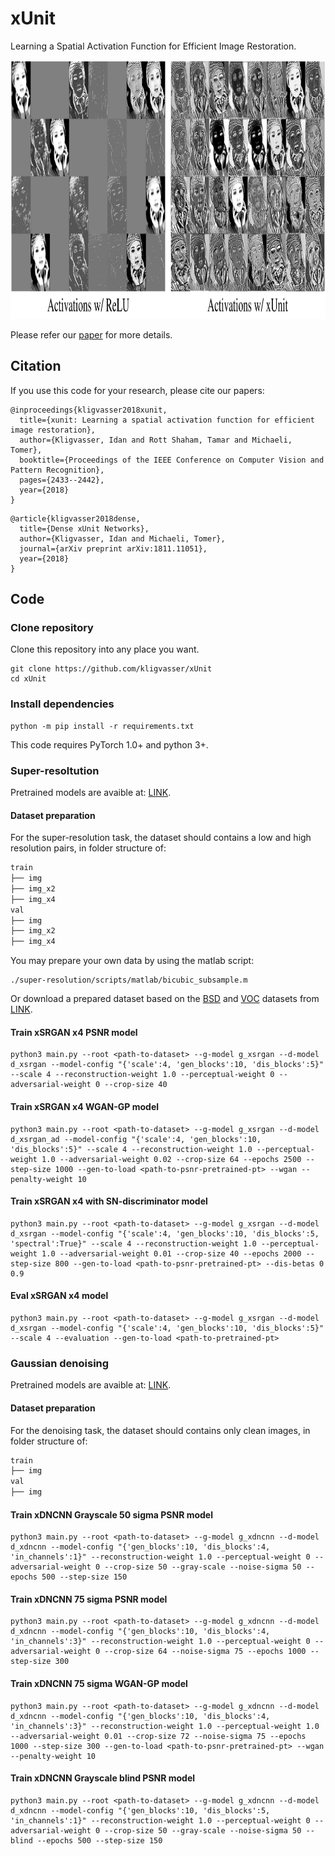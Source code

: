 # xUnit
Learning a Spatial Activation Function for Efficient Image Restoration.

<p align="center">
  <img width="1004" height="414" src="/figures/activations.png">
</p>

Please refer our [paper](https://arxiv.org/abs/1711.06445) for more details.


## Citation
If you use this code for your research, please cite our papers:

```
@inproceedings{kligvasser2018xunit,
  title={xunit: Learning a spatial activation function for efficient image restoration},
  author={Kligvasser, Idan and Rott Shaham, Tamar and Michaeli, Tomer},
  booktitle={Proceedings of the IEEE Conference on Computer Vision and Pattern Recognition},
  pages={2433--2442},
  year={2018}
}
```

```
@article{kligvasser2018dense,
  title={Dense xUnit Networks},
  author={Kligvasser, Idan and Michaeli, Tomer},
  journal={arXiv preprint arXiv:1811.11051},
  year={2018}
}
```

## Code

### Clone repository

Clone this repository into any place you want.

```
git clone https://github.com/kligvasser/xUnit
cd xUnit
```

### Install dependencies

```
python -m pip install -r requirements.txt
```

This code requires PyTorch 1.0+ and python 3+.

### Super-resoltution
Pretrained models are avaible at: [LINK](https://www.dropbox.com/s/wvc0qsuoekfuhfz/sr_pretrained.zip?dl=0).

#### Dataset preparation
For the super-resolution task, the dataset should contains a low and high resolution pairs, in folder structure of:

```txt
train
├── img
├── img_x2
├── img_x4
val
├── img
├── img_x2
├── img_x4
```

You may prepare your own data by using the matlab script:

```
./super-resolution/scripts/matlab/bicubic_subsample.m
```

Or download a prepared dataset based on the [BSD](https://www2.eecs.berkeley.edu/Research/Projects/CS/vision/bsds/) and [VOC](http://host.robots.ox.ac.uk/pascal/VOC/) datasets from [LINK](https://www.dropbox.com/s/o1nzpr9q7vup8b7/bsdvoc.zip?dl=0).

#### Train xSRGAN x4 PSNR model
```
python3 main.py --root <path-to-dataset> --g-model g_xsrgan --d-model d_xsrgan --model-config "{'scale':4, 'gen_blocks':10, 'dis_blocks':5}" --scale 4 --reconstruction-weight 1.0 --perceptual-weight 0 --adversarial-weight 0 --crop-size 40
```

#### Train xSRGAN x4 WGAN-GP model
```
python3 main.py --root <path-to-dataset> --g-model g_xsrgan --d-model d_xsrgan_ad --model-config "{'scale':4, 'gen_blocks':10, 'dis_blocks':5}" --scale 4 --reconstruction-weight 1.0 --perceptual-weight 1.0 --adversarial-weight 0.02 --crop-size 64 --epochs 2500 --step-size 1000 --gen-to-load <path-to-psnr-pretrained-pt> --wgan --penalty-weight 10
```

#### Train xSRGAN x4 with SN-discriminator model
```
python3 main.py --root <path-to-dataset> --g-model g_xsrgan --d-model d_xsrgan --model-config "{'scale':4, 'gen_blocks':10, 'dis_blocks':5, 'spectral':True}" --scale 4 --reconstruction-weight 1.0 --perceptual-weight 1.0 --adversarial-weight 0.01 --crop-size 40 --epochs 2000 --step-size 800 --gen-to-load <path-to-psnr-pretrained-pt> --dis-betas 0 0.9
```

#### Eval xSRGAN x4 model
```
python3 main.py --root <path-to-dataset> --g-model g_xsrgan --d-model d_xsrgan --model-config "{'scale':4, 'gen_blocks':10, 'dis_blocks':5}" --scale 4 --evaluation --gen-to-load <path-to-pretrained-pt>
```

### Gaussian denoising
Pretrained models are avaible at: [LINK](https://www.dropbox.com/s/zychmfzx52y8tvq/denoising_pretrained.zip?dl=0).

#### Dataset preparation
For the denoising task, the dataset should contains only clean images, in folder structure of:

```txt
train
├── img
val
├── img
```

#### Train xDNCNN Grayscale 50 sigma PSNR model
```
python3 main.py --root <path-to-dataset> --g-model g_xdncnn --d-model d_xdncnn --model-config "{'gen_blocks':10, 'dis_blocks':4, 'in_channels':1}" --reconstruction-weight 1.0 --perceptual-weight 0 --adversarial-weight 0 --crop-size 50 --gray-scale --noise-sigma 50 --epochs 500 --step-size 150
```

#### Train xDNCNN 75 sigma PSNR model
```
python3 main.py --root <path-to-dataset> --g-model g_xdncnn --d-model d_xdncnn --model-config "{'gen_blocks':10, 'dis_blocks':4, 'in_channels':3}" --reconstruction-weight 1.0 --perceptual-weight 0 --adversarial-weight 0 --crop-size 64 --noise-sigma 75 --epochs 1000 --step-size 300
```

#### Train xDNCNN 75 sigma WGAN-GP model
```
python3 main.py --root <path-to-dataset> --g-model g_xdncnn --d-model d_xdncnn --model-config "{'gen_blocks':10, 'dis_blocks':4, 'in_channels':3}" --reconstruction-weight 1.0 --perceptual-weight 1.0 --adversarial-weight 0.01 --crop-size 72 --noise-sigma 75 --epochs 1000 --step-size 300 --gen-to-load <path-to-psnr-pretrained-pt> --wgan --penalty-weight 10
```

#### Train xDNCNN Grayscale blind PSNR model
```
python3 main.py --root <path-to-dataset> --g-model g_xdncnn --d-model d_xdncnn --model-config "{'gen_blocks':10, 'dis_blocks':5, 'in_channels':1}" --reconstruction-weight 1.0 --perceptual-weight 0 --adversarial-weight 0 --crop-size 50 --gray-scale --noise-sigma 50 --blind --epochs 500 --step-size 150

```